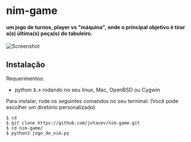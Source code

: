 # nim-game

#### um jogo de turnos, player vs "máquina", onde o principal objetivo é tirar a(s) última(s) peça(s) do tabuleiro.
![Screenshot](https://media.giphy.com/media/hugJjtAJ0p5uped72C/giphy.gif)

Instalação
------------

Requerimentos:

  - python **`3.+`** rodando no seu linux, Mac, OpenBSD ou Cygwin

Para instalar, rode os seguintes comandos no seu terminal: (Você pode escolher um diretório personalizado)

```
$ cd
$ git clone https://github.com/jotavev/nim-game.git
$ cd nim-game/
$ python3 jogo_do_nim.py
```
